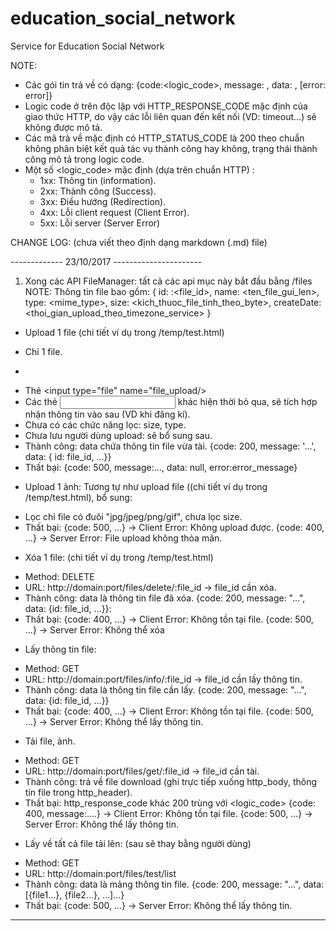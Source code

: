# education_social_network
Service for Education Social Network


NOTE: 
- Các gói tin trả về có dạng: {code:<logic_code>, message: <infomation>, data: <data>, [error: error]}
- Logic code ở trên độc lập với HTTP_RESPONSE_CODE mặc định của giao thức HTTP, do vậy các lỗi liên quan đến kết nối (VD: timeout...) sẽ không được mô tả.
- Các mã trả về mặc định có HTTP_STATUS_CODE là 200 theo chuẩn không phân biệt kết quả tác vụ thành công hay không, trạng thái thành công mô tả trong logic code.
- Một số <logic_code> mặc định (dựa trên chuẩn HTTP) :
    + 1xx: Thông tin (information).
    + 2xx: Thành công (Success).
    + 3xx: Điều hướng (Redirection).
    + 4xx: Lỗi client request (Client Error).
    + 5xx: Lỗi server (Server Error)

CHANGE LOG: (chưa viết theo định dạng markdown (.md) file)


------------- 23/10/2017 ----------------------

1. Xong các API FileManager: tất cả các api mục này bắt đầu bằng /files
NOTE: Thông tin file bao gồm: {
        id: :<file_id>,
        name: <ten_file_gui_len>,
        type: <mime_type>,
        size: <kich_thuoc_file_tinh_theo_byte>,
        createDate: <thoi_gian_upload_theo_timezone_service>
    }
- Upload 1 file (chi tiết ví dụ trong /temp/test.html)
+ Chỉ 1 file.
+ <form method="POST" action="http://domain:port/files/upload">
+ Thẻ <input type="file" name="file_upload/>
+ Các thẻ <input /> khác hiện thời bỏ qua, sẽ tích hợp nhận thông tin vào sau (VD khi đăng kí).
+ Chưa có các chức năng lọc: size, type.
+ Chưa lưu người dùng upload: sẽ bổ sung sau.
+ Thành công: data chứa thông tin file vừa tài.
    {code: 200, message: '...', data: { id: file_id, ...}}
+ Thất bại: 
    {code: 500, message:..., data: null, error:error_message}

- Upload 1 ảnh: Tương tự như upload file ((chi tiết ví dụ trong /temp/test.html), bổ sung:
+ Lọc chỉ file có đuôi "jpg/jpeg/png/gif", chưa lọc size.
+ Thất bại: 
    {code: 500, ...} -> Client Error: Không upload được.
    {code: 400, ...} -> Server Error: File upload không thỏa mãn.
- Xóa 1 file: (chi tiết ví dụ trong /temp/test.html)
+ Method: DELETE
+ URL: http://domain:port/files/delete/:file_id -> file_id cần xóa.
+ Thành công: data là thông tin file đã xóa.
    {code: 200, message: "...", data: {id: file_id, ...}}: 
+ Thất bại:
    {code: 400, ...} -> Client Error: Không tồn tại file.
    {code: 500, ...} -> Server Error: Không thể xóa
- Lấy thông tin file: 
+ Method: GET
+ URL: http://domain:port/files/info/:file_id -> file_id cần lấy thông tin.
+ Thành công: data là thông tin file cần lấy.
    {code: 200, message: "...", data: {id: file_id, ...}}
+ Thất bại:
    {code: 400, ...} -> Client Error: Không tồn tại file.
    {code: 500, ...} -> Server Error: Không thể lấy thông tin.

- Tải file, ảnh.
+ Method: GET
+ URL: http://domain:port/files/get/:file_id -> file_id cần tài.
+ Thành công: trả về file download (ghi trực tiếp xuống http_body, thông tin file trong http_header).
+ Thất bại: http_response_code khác 200 trùng với <logic_code>
    {code: 400, message:....} -> Client Error: Không tồn tại file.
    {code: 500, ...} -> Server Error: Không thể lấy thông tin.

- Lấy về tất cả file tải lên: (sau sẽ thay bằng người dùng)
+ Method: GET
+ URL: http://domain:port/files/test/list
+ Thành công: data là mảng thông tin file.
    {code: 200, message: "...", data: [{file1...}, {file2...}, ...]...}
+ Thất bại: 
    {code: 500, ...} -> Server Error: Không thể lấy thông tin.

-------------------------------------------------------------------

